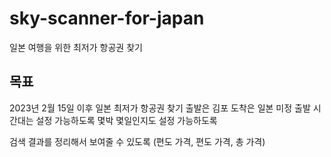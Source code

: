 # sky-scanner-for-japan

일본 여행을 위한 최저가 항공권 찾기

## 목표

2023년 2월 15일 이후 일본 최저가 항공권 찾기
출발은 김포 도착은 일본 미정
출발 시간대는 설정 가능하도록
몇박 몇일인지도 설정 가능하도록

검색 결과를 정리해서 보여줄 수 있도록
(편도 가격, 편도 가격, 총 가격)
